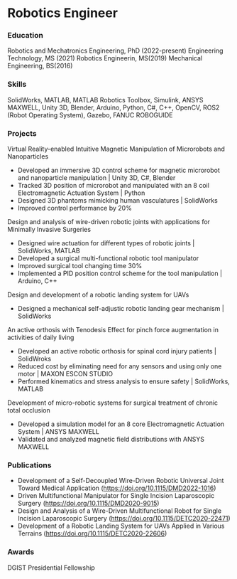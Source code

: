 # Robotics Engineer 

### Education
Robotics and Mechatronics Engineering, PhD (2022-present)
Engineering Technology, MS (2021)
Robotics Engineerin, MS(2019)
Mechanical Engineering, BS(2016)

### Skills
SolidWorks, MATLAB, MATLAB Robotics Toolbox, Simulink, ANSYS MAXWELL, Unity 3D, Blender, Arduino, Python, C#, C++, OpenCV, ROS2 (Robot Operating System), Gazebo, FANUC ROBOGUIDE

### Projects
Virtual Reality-enabled Intuitive Magnetic Manipulation of Microrobots and Nanoparticles
- Developed an immersive 3D control scheme for magnetic microrobot and nanoparticle manipulation | Unity 3D, C#, Blender
- Tracked 3D position of microrobot and manipulated with an 8 coil Electromagnetic Actuation System | Python
- Designed 3D phantoms mimicking human vasculatures | SolidWorks
- Improved control performance by 20%

Design and analysis of wire-driven robotic joints with applications for Minimally Invasive Surgeries
- Designed wire actuation for different types of robotic joints | SolidWorks, MATLAB
- Developed a surgical multi-functional robotic tool manipulator
- Improved surgical tool changing time 30%
- Implemented a PID position control scheme for the tool manipulation | Arduino, C++

Design and development of a robotic landing system for UAVs
- Designed a mechanical self-adjustic robotic landing gear mechanism | SolidWorks

An active orthosis with Tenodesis Effect for pinch force augmentation in activities of daily living
- Developed an active robotic orthosis for spinal cord injury patients | SolidWroks
- Reduced cost by eliminating need for any sensors and using only one motor | MAXON ESCON STUDIO
- Performed kinematics and stress analysis to ensure safety | SolidWorks, MATLAB

Development of micro-robotic systems for surgical treatment of chronic total occlusion
- Developed a simulation model for an 8 core Electromagnetic Actuation System | ANSYS MAXWELL
- Validated and analyzed magnetic field distributions with ANSYS MAXWELL

### Publications
- Development of a Self-Decoupled Wire-Driven Robotic Universal Joint Toward Medical Application (https://doi.org/10.1115/DMD2022-1016)
- Driven Multifunctional Manipulator for Single Incision Laparoscopic Surgery (https://doi.org/10.1115/DMD2020-9015)
- Design and Analysis of a Wire-Driven Multifunctional Robot for Single Incision Laparoscopic Surgery (https://doi.org/10.1115/DETC2020-22471)
- Development of a Robotic Landing System for UAVs Applied in Various Terrains (https://doi.org/10.1115/DETC2020-22606)

### Awards
DGIST Presidential Fellowship 
